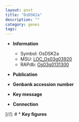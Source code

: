 ```yaml
---
layout: post
title: "OsDSK2a"
description: ""
category: genes
tags: 
---
```


* **Information**  
    + Symbol: OsDSK2a  
    + MSU: [LOC_Os03g03920](http://rice.uga.edu/cgi-bin/ORF_infopage.cgi?orf=LOC_Os03g03920)  
    + RAPdb: [Os03g0131300](http://rapdb.dna.affrc.go.jp/viewer/gbrowse_details/irgsp1?name=Os03g0131300)  

* **Publication**  

* **Genbank accession number**  

* **Key message**  

* **Connection**  

[//]: # * **Key figures**  



